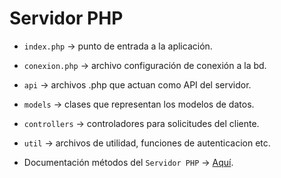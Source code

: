 # Servidor PHP

- `index.php` &rightarrow; punto de entrada a la aplicación.

- `conexion.php` &rightarrow; archivo configuración de conexión a la bd.

- `api` &rightarrow; archivos .php que actuan como API del servidor.

- `models` &rightarrow; clases que representan los modelos de datos.

- `controllers` &rightarrow; controladores para solicitudes del cliente.

- `util` &rightarrow; archivos de utilidad, funciones de autenticacion etc.

- Documentación métodos del ``Servidor PHP`` &rightarrow; [Aquí](https://docs.google.com/document/d/15xirvKsTvTRIrOnyu6J2p2J1VUhbQxrHXzpU8EtLHIU/edit?usp=sharing).
